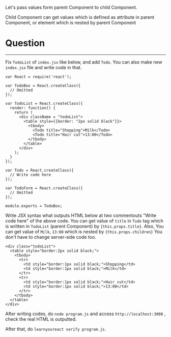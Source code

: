 Let's pass values form parent Component to child Component.

Child Component can get values which is defined as attribute in parent Component, or element which is nested by parent Component

# Question 
---

Fix `TodoList` of `index.jsx` like below, and add `Todo`. 
You can also make new `index.jsx` file and write code in that.


```
var React = require('react');

var TodoBox = React.createClass({
  // Omitted
});

var TodoList = React.createClass({
  render: function() {
    return (
      <div className = "todoList">
        <table style={{border: "2px solid black"}}>
          <tbody>
            <Todo title="Shopping">Milk</Todo>
            <Todo title="Hair cut">13:00</Todo>
          </tbody>
        </table>
      </div>
    );
  }
});

var Todo = React.createClass({
  // Write code here
});

var TodoForm = React.createClass({
  // Omitted
});

module.exports = TodoBox;
```

Write JSX syntax what outputs HTML below at two commentouts "Write code here" of the above code. 
You can get value of `title` in `Todo` tag which is written in `TodoList` (parent Component) by `{this.props.title}`. 
Also, You can get value of `Milk`, `13:00` which is nested by  `{this.props.children}` 
You don't have to change server-side code too.


```
<div class="todoList">
  <table style="border:2px solid black;">
    <tbody>
      <tr>
        <td style="border:1px solid black;">Shopping</td>
        <td style="border:1px solid black;">Milk</td>
      </tr>
      <tr>
        <td style="border:1px solid black;">Hair cut</td>
        <td style="border:1px solid black;">13:00</td>
      </tr>
    </tbody>
  </table>
</div>
```

After writing codes, do `node program.js` and access `http://localhost:3000` , check the real HTML is outputted.

After that, do `learnyoureact verify program.js`.
